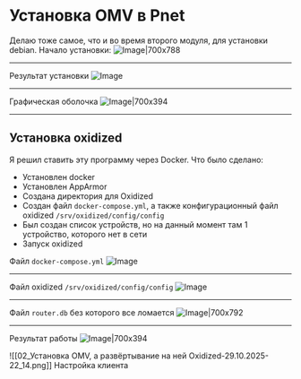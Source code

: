 # Установка OMV в Pnet
Делаю тоже самое, что и во время второго модуля, для установки debian.
Начало установки:
![Image|700x788](https://github.com/sender2033/testwork-protech-Vafin/blob/main/Image/%D0%91%D0%B5%D0%B7%20%D0%BD%D0%B0%D0%B7%D0%B2%D0%B0%D0%BD%D0%B8%D1%8F-24.10.2025-20_40.png?raw=true)

---

Результат установки
![Image](https://github.com/sender2033/testwork-protech-Vafin/blob/main/Image/%D0%91%D0%B5%D0%B7%20%D0%BD%D0%B0%D0%B7%D0%B2%D0%B0%D0%BD%D0%B8%D1%8F-24.10.2025-20_53.png?raw=true)

---
Графическая оболочка
![Image|700x394](https://github.com/sender2033/testwork-protech-Vafin/blob/main/Image/%D0%91%D0%B5%D0%B7%20%D0%BD%D0%B0%D0%B7%D0%B2%D0%B0%D0%BD%D0%B8%D1%8F-24.10.2025-21_12.png?raw=true)

--- 
## Установка oxidized
Я решил ставить эту программу через Docker.
Что было сделано:
- Установлен docker
- Установлен AppArmor
- Создана директория для Oxidized
- Создан файл `docker-compose.yml`, а также конфигурационный файл oxidized `/srv/oxidized/config/config`
- Был создан список устройств, но на данный момент там 1 устройство, которого нет в сети
- Запуск oxidized

Файл `docker-compose.yml`
![Image](https://github.com/sender2033/testwork-protech-Vafin/blob/main/Image/%D0%91%D0%B5%D0%B7%20%D0%BD%D0%B0%D0%B7%D0%B2%D0%B0%D0%BD%D0%B8%D1%8F-24.10.2025-21_37.png?raw=true)

---
Файл oxidized `/srv/oxidized/config/config`
![Image](https://github.com/sender2033/testwork-protech-Vafin/blob/main/Image/%D0%91%D0%B5%D0%B7%20%D0%BD%D0%B0%D0%B7%D0%B2%D0%B0%D0%BD%D0%B8%D1%8F-24.10.2025-22_03.png?raw=true)

---
Файл `router.db` без которого все ломается
![Image|700x792](https://github.com/sender2033/testwork-protech-Vafin/blob/main/Image/%D0%91%D0%B5%D0%B7%20%D0%BD%D0%B0%D0%B7%D0%B2%D0%B0%D0%BD%D0%B8%D1%8F-24.10.2025-22_05.png?raw=true)

---
Результат работы
![Image|700x394](https://github.com/sender2033/testwork-protech-Vafin/blob/main/Image/%D0%91%D0%B5%D0%B7%20%D0%BD%D0%B0%D0%B7%D0%B2%D0%B0%D0%BD%D0%B8%D1%8F-24.10.2025-22_15.png?raw=true)

![[02_Установка OMV, а развёртывание на ней Oxidized-29.10.2025-22_14.png]]
 Настройка клиента
 